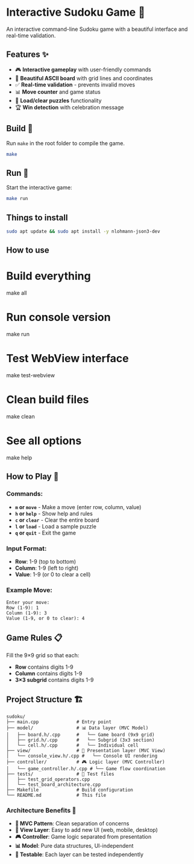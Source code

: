 # Interactive Sudoku Game 🎯

An interactive command-line Sudoku game with a beautiful interface and real-time validation.

## Features ✨

- 🎮 **Interactive gameplay** with user-friendly commands
- 🎨 **Beautiful ASCII board** with grid lines and coordinates
- ✅ **Real-time validation** - prevents invalid moves
- 📊 **Move counter** and game status
- 🔄 **Load/clear puzzles** functionality
- 🏆 **Win detection** with celebration message

## Build 🔨

Run `make` in the root folder to compile the game.

```bash
make
```

## Run 🚀

Start the interactive game:

```bash
make run
```

## Things to install

```bash
sudo apt update && sudo apt install -y nlohmann-json3-dev
```

## How to use

# Build everything
make all

# Run console version
make run

# Test WebView interface
make test-webview

# Clean build files
make clean

# See all options
make help


## How to Play 🎲

### Commands:
- **`m` or `move`** - Make a move (enter row, column, value)
- **`h` or `help`** - Show help and rules
- **`c` or `clear`** - Clear the entire board
- **`l` or `load`** - Load a sample puzzle
- **`q` or `quit`** - Exit the game

### Input Format:
- **Row**: 1-9 (top to bottom)
- **Column**: 1-9 (left to right)  
- **Value**: 1-9 (or 0 to clear a cell)

### Example Move:
```
Enter your move:
Row (1-9): 1
Column (1-9): 3
Value (1-9, or 0 to clear): 4
```

## Game Rules 📋

Fill the 9×9 grid so that each:
- **Row** contains digits 1-9
- **Column** contains digits 1-9  
- **3×3 subgrid** contains digits 1-9

## Project Structure 🏗️

```
sudoku/
├── main.cpp              # Entry point
├── model/                # 📊 Data layer (MVC Model)
│   ├── board.h/.cpp      #   └── Game board (9x9 grid)
│   ├── grid.h/.cpp       #   └── Subgrid (3x3 section)
│   └── cell.h/.cpp       #   └── Individual cell
├── view/                 # 🎨 Presentation layer (MVC View)
│   └── console_view.h/.cpp #   └── Console UI rendering
├── controller/           # 🎮 Logic layer (MVC Controller)
│   └── game_controller.h/.cpp # └── Game flow coordination
├── tests/                # 🧪 Test files
│   ├── test_grid_operators.cpp
│   └── test_board_architecture.cpp
├── Makefile              # Build configuration
└── README.md             # This file
```

### Architecture Benefits 🎯

- **🔄 MVC Pattern**: Clean separation of concerns
- **🎨 View Layer**: Easy to add new UI (web, mobile, desktop)
- **🎮 Controller**: Game logic separated from presentation
- **📊 Model**: Pure data structures, UI-independent
- **🧪 Testable**: Each layer can be tested independently
